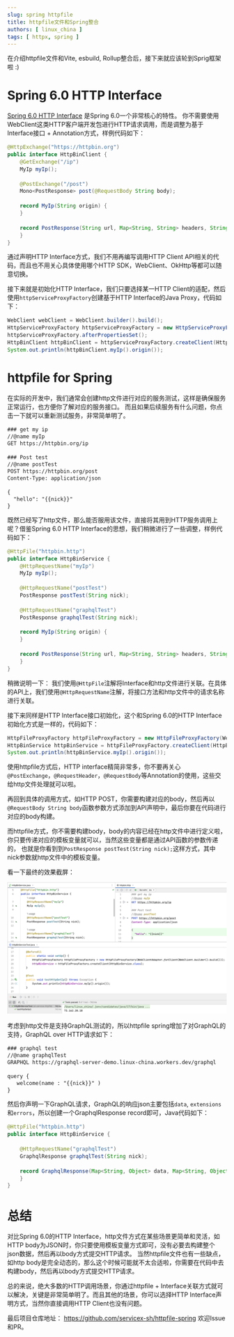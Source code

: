 ```yaml
---
slug: spring httpfile
title: httpfile文件和Spring整合
authors: [ linux_china ]
tags: [ httpx, spring ]
---
```


在介绍httpfile文件和Vite, esbuild, Rollup整合后，接下来就应该轮到Sprig框架啦 :)

# Spring 6.0 HTTP Interface

[Spring 6.0 HTTP Interface](https://docs.spring.io/spring-framework/docs/6.0.0-M5/reference/html/integration.html#rest-http-interface)
是Spring 6.0一个非常核心的特性。 你不需要使用WebClient这类HTTP客户端开发包进行HTTP请求调用，而是调整为基于Interface接口 + Annotation方式，样例代码如下：

```java
@HttpExchange("https://httpbin.org")
public interface HttpBinClient {
    @GetExchange("/ip")
    MyIp myIp();

    @PostExchange("/post")
    Mono<PostResponse> post(@RequestBody String body);

    record MyIp(String origin) {
    }

    record PostResponse(String url, Map<String, String> headers, String data) {
    }
}
```

通过声明HTTP Interface方式，我们不用再编写调用HTTP Client API相关的代码，而且也不用关心具体使用哪个HTTP SDK，WebClient、OkHttp等都可以随意切换。

接下来就是初始化HTTP Interface，我们只要选择某一HTTP Client的适配，然后使用`httpServiceProxyFactory`创建基于HTTP Interface的Java Proxy，代码如下：

```java
WebClient webClient = WebClient.builder().build();
HttpServiceProxyFactory httpServiceProxyFactory = new HttpServiceProxyFactory(WebClientAdapter.forClient(webClient));
httpServiceProxyFactory.afterPropertiesSet();
HttpBinClient httpBinClient = httpServiceProxyFactory.createClient(HttpBinClient.class);
System.out.println(httpBinClient.myIp().origin());
```

# httpfile for Spring

在实际的开发中，我们通常会创建http文件进行对应的服务测试，这样是确保服务正常运行，也方便你了解对应的服务接口。
而且如果后续服务有什么问题，你点击一下就可以重新测试服务，非常简单明了。

```
### get my ip
//@name myIp
GET https://httpbin.org/ip

### Post test
//@name postTest
POST https://httpbin.org/post
Content-Type: application/json

{
  "hello": "{{nick}}"
}
```

既然已经写了http文件，那么能否服用该文件，直接将其用到HTTP服务调用上呢？借鉴Spring 6.0 HTTP Interface的思想，我们稍微进行了一些调整，样例代码如下：

```java
@HttpFile("httpbin.http")
public interface HttpBinService {
    @HttpRequestName("myIp")
    MyIp myIp();

    @HttpRequestName("postTest")
    PostResponse postTest(String nick);

    @HttpRequestName("graphqlTest")
    PostResponse graphqlTest(String nick);

    record MyIp(String origin) {
    }

    record PostResponse(String url, Map<String, String> headers, String data) {
    }
}
```

稍微说明一下： 我们使用`@HttpFile`注解将Interface和http文件进行关联。在具体的API上，我们使用`@HttpRequestName`注解，将接口方法和http文件中的请求名称进行关联。

接下来同样是HTTP Interface接口初始化，这个和Spring 6.0的HTTP Interface初始化方式是一样的，代码如下：

```java
HttpFileProxyFactory httpFileProxyFactory = new HttpFileProxyFactory(WebClientAdapter.forClient(WebClient.builder().build()));
HttpBinService httpBinService = httpFileProxyFactory.createClient(HttpBinService.class);
System.out.println(httpBinService.myIp().origin());
```

使用httpfile方式后，HTTP interface精简非常多，你不要再关心`@PostExchange`，`@RequestHeader`，`@RequestBody`等Annotation的使用，这些交给http文件处理就可以啦。

再回到具体的调用方式，如HTTP POST，你需要构建对应的body，然后再以`@RequestBody String body`函数参数方式添加到API声明中，最后你要在代码进行对应的body构建。

而httpfile方式，你不需要构建body，body的内容已经在http文件中进行定义啦，你只要传递对应的模板变量就可以，当然这些变量都是通过API函数的参数传递的，
也就是你看到到`PostResponse postTest(String nick);`这样方式，其中nick参数就http文件中的模板变量。

看一下最终的效果截屏： 

![httpfile Spring](../static/img/blog/httpfile-spring.png)

考虑到http文件是支持GraphQL测试的，所以httpfile spring增加了对GraphQL的支持，GraphQL over HTTP请求如下：

```
### graphql test
//@name graphqlTest
GRAPHQL https://graphql-server-demo.linux-china.workers.dev/graphql

query {
   welcome(name : "{{nick}}" )
}
```

然后你声明一下GraphQL请求，GraphQL的响应json主要包括`data`, `extensions`和`errors`，所以创建一个GraphqlResponse record即可，Java代码如下：

```java
@HttpFile("httpbin.http")
public interface HttpBinService {
  
    @HttpRequestName("graphqlTest")
    GraphqlResponse graphqlTest(String nick);

    record GraphqlResponse(Map<String, Object> data, Map<String, Object> extensions, List<Object> errors) {
    }
}
```

# 总结

对比Spring 6.0的HTTP Interface，http文件方式在某些场景更简单和灵活，如HTTP body为JSON时，你只要使用模板变量方式即可，没有必要去构建整个json数据，然后再以body方式提交HTTP请求。
当然httpfile文件也有一些缺点，如http body是完全动态的，那么这个时候可能就不太合适啦，你需要在代码中去构建body，然后再以body方式提交HTTP请求。

总的来说，绝大多数的HTTP调用场景，你通过httpfile + Interface关联方式就可以解决，关键是非常简单明了。而且其他的场景，你可以选择HTTP Interface声明方式，当然你直接调用HTTP Client也没有问题。

最后项目仓库地址： https://github.com/servicex-sh/httpfile-spring 欢迎Issue和PR。
